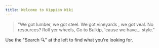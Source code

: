 ```yaml
---
title: Welcome to Kippian Wiki
---
```


> "We got lumber, we got steel.
> We got vineyards , we got veal.
> No resources? Roll yer wheels,
> Go to Bulkip, 'cause we have... style."

Use the "Search 🔍" at the left to find what you're looking for.
